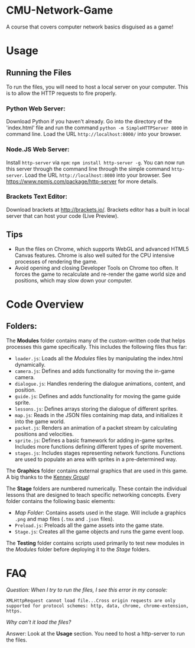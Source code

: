 # CMU-Network-Game
A course that covers computer network basics disguised as a game!

# Usage 
## Running the Files
To run the files, you will need to host a local server on your computer. This is to allow the HTTP requests to fire properly.

### Python Web Server:
Download Python if you haven't already. Go into the directory of the 'index.html' file and run the command `python -m SimpleHTTPServer 8000` in command line. Load the URL `http://localhost:8000/` into your browser.

### Node.JS Web Server:
Install `http-server` via `npm`: `npm install http-server -g`. You can now run this server through the command line through the simple command `http-server`. Load the URL `http://localhost:8080` into your browser. See https://www.npmjs.com/package/http-server for more details.

### Brackets Text Editor:
Download brackets at http://brackets.io/. Brackets editor has a built in local server that can host your code (Live Preview). 

## Tips 
- Run the files on Chrome, which supports WebGL and advanced HTML5 Canvas features. Chrome is also well suited for the CPU intensive processes of rendering the game.
- Avoid opening and closing Developer Tools on Chrome too often. It forces the game to recalculate and re-render the game world size and positions, which may slow down your computer.

# Code Overview
## Folders:
The **Modules** folder contains many of the custom-written code that helps processes this game specifically. This includes the following files thus far:
- `loader.js`: Loads all the *Modules* files by manipulating the index.html dynamically.
- `camera.js`: Defines and adds functionality for moving the in-game camera.
- `dialogue.js`: Handles rendering the dialogue animations, content, and position.
- `guide.js`: Defines and adds functionality for moving the game guide sprite.
- `lessons.js`: Defines arrays storing the dialogue of different sprites.
- `map.js`: Reads in the JSON files containing map data, and initializes it into the game world.
- `packet.js`: Renders an animation of a packet stream by calculating positions and velocities.
- `sprite.js`: Defines a basic framework for adding in-game sprites. Includes more functions defining different types of sprite movement.
- `stages.js`: Includes stages representing network functions. Functions are used to populate an area with sprites in a pre-determined way.

The **Graphics** folder contains external graphics that are used in this game. A big thanks to the [Kenney Group](http://kenney.nl/)!

The **Stage** folders are numbered numerically. These contain the individual lessons that are designed to teach specific networking concepts. Every folder contains the following basic elements:
- *Map Folder*: Contains assets used in the stage. Will include a graphics `.png` and map files (`.tmx` and `.json` files).
- `Preload.js`: Preloads all the game assets into the game state.
- `Stage.js`: Creates all the game objects and runs the game event loop.


The **Testing** folder contains scripts used primarily to test new modules in the *Modules* folder before deploying it to the *Stage* folders.



# FAQ 
*Question: When I try to run the files, I see this error in my console:*
```
XMLHttpRequest cannot load file...Cross origin requests are only supported for protocol schemes: http, data, chrome, chrome-extension, https.
```
*Why can't it load the files?*

Answer: Look at the **Usage** section. You need to host a http-server to run the files.
